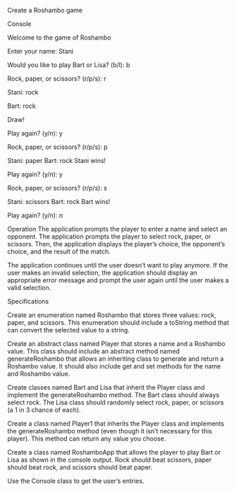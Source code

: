 Create a Roshambo game

Console

Welcome to the game of Roshambo

Enter your name: Stani

Would you like to play Bart or Lisa? (b/l): b

Rock, paper, or scissors? (r/p/s): r

Stani: rock

Bart: rock

Draw!

Play again? (y/n): y

Rock, paper, or scissors? (r/p/s): p

Stani: paper
Bart: rock
Stani wins!

Play again? (y/n): y

Rock, paper, or scissors? (r/p/s): s

Stani: scissors
Bart: rock
Bart wins!

Play again? (y/n): n

Operation
The application prompts the player to enter a name and select an opponent.
The application prompts the player to select rock, paper, or scissors. 
Then, the application displays the player’s choice, the opponent’s choice, 
and the result of the match.

The application continues until the user doesn’t want to play anymore.
If the user makes an invalid selection, the application should display an 
appropriate error message and prompt the user again until the user makes a valid selection.


Specifications

Create an enumeration named Roshambo that stores three values: rock, paper, and 
scissors. This enumeration should include a toString method that can convert 
the selected value to a string.

Create an abstract class named Player that stores a name and a Roshambo value. 
This class should include an abstract method named generateRoshambo that allows 
an inheriting class to generate and return a Roshambo value. It should also 
include get and set methods for the name and Roshambo value.

Create classes named Bart and Lisa that inherit the Player class and implement 
the generateRoshambo method. The Bart class should always select rock. The Lisa 
class should randomly select rock, paper, or scissors (a 1 in 3 chance of each).

Create a class named Player1 that inherits the Player class and implements 
the generateRoshambo method (even though it isn’t necessary for this player). 
This method can return any value you choose.

Create a class named RoshamboApp that allows the player to play Bart or Lisa as 
shown in the console output. Rock should beat scissors, paper should beat rock, 
and scissors should beat paper.

Use the Console class to get the user’s entries.

